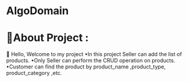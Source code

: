 # AlgoDomain
# 💫About Project :
   👋 Hello, Welcome to my project
•In this project Seller can add the list of products.
•Only Seller can perform the CRUD operation on products.
•Customer can find the product by product_name ,product_type, product_category ,etc.

